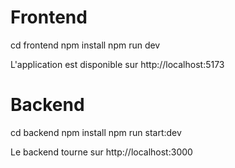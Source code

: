 # Frontend
cd frontend
npm install
npm run dev

L'application est disponible sur http://localhost:5173

# Backend
cd backend
npm install
npm run start:dev

Le backend tourne sur http://localhost:3000
